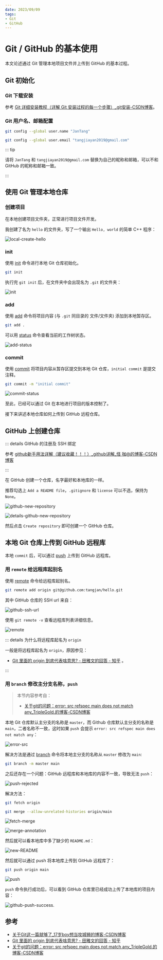 ```yaml
---
date: 2023/09/09
tags: 
- Git
- GitHub
---
```


# Git / GitHub 的基本使用

本文论述通过 Git 管理本地项目文件并上传到 GitHub 的基本过程。

## Git 初始化

### Git 下载安装

参考 [Git 详细安装教程（详解 Git 安装过程的每一个步骤）_git安装-CSDN博客](https://blog.csdn.net/mukes/article/details/115693833?)。

### Git 用户名、邮箱配置

```sh
git config --global user.name "JanTang"
```

```sh
git config --global user.email "tangjiayan2019@gmail.com"
```

::: tip

请将 `JanTang` 和 `tangjiayan2019@gmail.com` 替换为自己的昵称和邮箱，可以不和 GitHub 的昵称和邮箱一致。

:::

## 使用 Git 管理本地仓库

### 创建项目

在本地创建项目文件夹，正常进行项目文件开发。

我创建了名为 `hello` 的文件夹，写了一个输出 `Hello, world` 的简单 C++ 程序：

![local-create-hello](https://cdn.tangjiayan.com/notes/git/git-github/local-create-hello.png)

### init

使用 [init](https://git-scm.com/docs/git-init) 命令进行本地 Git 仓库初始化。

``` sh
git init
```

执行完 `git init` 后，在文件夹中会出现名为 `.git` 的文件夹：

![init](https://cdn.tangjiayan.com/notes/git/git-github/init.png)

### add

使用 [add](https://git-scm.com/docs/git-add) 命令将项目内容 (与 `.git` 同目录的 文件/文件夹) 添加到本地暂存区。

```bash
git add .
```

可以用 [status](https://git-scm.com/docs/git-status) 命令查看当前的工作树状态。

![add-status](https://cdn.tangjiayan.com/notes/git/git-github/add-status.png)

### commit

使用 [commit](https://git-scm.com/docs/git-commit) 将项目内容从暂存区提交到本地 Git 仓库，`initial commit` 是提交注释。

```bash
git commit -m "initial commit"
```

![commit-status](https://cdn.tangjiayan.com/notes/git/git-github/commit-status.png)

至此，已经可以通过 Git 在本地进行项目的版本控制了。

接下来讲述本地仓库如何上传到 GitHub 远程仓库。

## GitHub 上创建仓库

::: details GitHub 的注册及 SSH 绑定

参考 [github新手用法详解（建议收藏！！！）_github详解_怪 咖@的博客-CSDN博客](https://blog.csdn.net/weixin_43888891/article/details/112385076)

:::

在 GitHub 创建一个仓库，名字最好和本地库的一样。

推荐勾选上 `Add a README file`，`.gitignore` 和 `license` 可以不选，保持为 `None`。

![github-new-repository](https://cdn.tangjiayan.com/notes/git/git-github/github-new-repository.png)

![details-github-new-repository](https://cdn.tangjiayan.com/notes/git/git-github/details-github-new-repository.png)

然后点击 `Create repository` 即可创建一个 GitHub 仓库。

## 本地 Git 仓库上传到 GitHub 远程库

本地 `commit` 后，可以通过 [push](https://git-scm.com/docs/git-push) 上传到 GitHub 远程库。

### 用 `remote` 给远程库起别名

使用 [remote](https://git-scm.com/docs/git-remote) 命令给远程库起别名。

```bash
git remote add origin git@github.com:tangjan/hello.git
```

其中 GitHub 仓库的 SSH url 来自：

![github-ssh-url](https://cdn.tangjiayan.com/notes/git/git-github/github-ssh-url.png)

使用 `git remote -v` 查看远程库列表详细信息。

![remote](https://cdn.tangjiayan.com/notes/git/git-github/remote.png)

::: details 为什么将远程库起名为 `origin`

一般是将远程库起名为 `origin`，原因参见：

- [Git 里面的 origin 到底代表啥意思? - 田雅文的回答 - 知乎](https://www.zhihu.com/question/27712995/answer/39946123) 。

:::

### 用 `branch` 修改主分支名称，`push`

> 本节内容参考自：
>
> - [关于git的问题：error: src refspec main does not match any_TripleGold.的博客-CSDN博客](https://blog.csdn.net/gongdamrgao/article/details/115032436)

本地 Git 仓库默认主分支的名称是 `master`，而 Github 仓库默认主分支的名称是 `main`，二者名称不一致，这时如果 `push` 会提示 `error: src refspec main does not match any`：

![error-src](https://cdn.tangjiayan.com/notes/git/git-github/error-src.png)

解决方法是通过 [branch](https://git-scm.com/docs/git-branch) 命令将本地主分支的名称从 `master` 修改为 `main`:

```sh
git branch -m master main
```

之后还存在一个问题：GitHub 远程库和本地库的内容不一致，导致无法 `push`：

![push-rejected](https://cdn.tangjiayan.com/notes/git/git-github/push-rejected.png)

解决方法：

```sh
git fetch origin
```

```sh
git merge --allow-unrelated-histories origin/main
```

![fetch-merge](https://cdn.tangjiayan.com/notes/git/git-github/fetch-merge.png)

![merge-annotation](https://cdn.tangjiayan.com/notes/git/git-github/merge-annotation.png)

然后就可以看本地库中多了缺少的 `README.md`：

![new-README](https://cdn.tangjiayan.com/notes/git/git-github/new-README.png)

然后就可以通过 push 将本地库上传到 GitHub 远程库了：

```sh
git push origin main
```

![push](https://cdn.tangjiayan.com/notes/git/git-github/push.png)

`push` 命令执行成功后，可以看到 GitHub 仓库里已经成功上传了本地库的项目内容：

![github-push-success.](https://cdn.tangjiayan.com/notes/git/git-github/github-push-success.png)

## 参考

- [关于Git这一篇就够了_17岁boy想当攻城狮的博客-CSDN博客](https://blog.csdn.net/bjbz_cxy/article/details/116703787)
- [Git 里面的 origin 到底代表啥意思? - 田雅文的回答 - 知乎](https://www.zhihu.com/question/27712995/answer/39946123)
- [关于git的问题：error: src refspec main does not match any_TripleGold.的博客-CSDN博客](https://blog.csdn.net/gongdamrgao/article/details/115032436)
